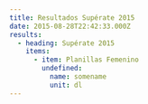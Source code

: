 ```yaml
---
title: Resultados Supérate 2015
date: 2015-08-28T22:42:33.000Z
results:
  - heading: Supérate 2015
    items:
      - item: Planillas Femenino
        undefined:
          name: somename
          unit: dl
---
```



